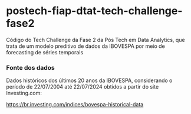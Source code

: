 # postech-fiap-dtat-tech-challenge-fase2
Código do Tech Challenge da Fase 2 da Pós Tech em Data Analytics, que trata de um modelo preditivo de dados da IBOVESPA por meio de forecasting de séries temporais

### Fonte dos dados

Dados históricos dos últimos 20 anos da IBOVESPA, considerando o período de 22/07/2004 até 22/07/2024 obtidos a partir do site Investing.com:

https://br.investing.com/indices/bovespa-historical-data